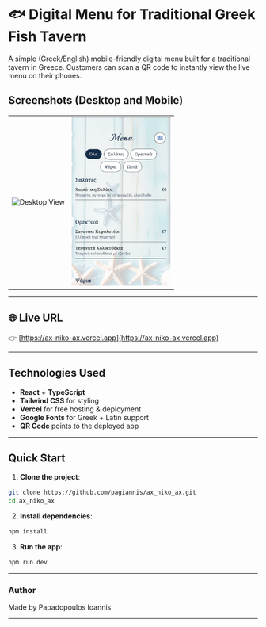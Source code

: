 # 🐟 Digital Menu for Traditional Greek Fish Tavern

A simple (Greek/English) mobile-friendly digital menu built for a traditional tavern in Greece. Customers can scan a QR code to instantly view the live menu on their phones.

## Screenshots (Desktop and Mobile)

<table>
  <tr>
    <td>
      <img src="./public/app-preview-laptop.png" alt="Desktop View" width="600" />
    </td>
    <td>
      <img src="./public/app-preview-phone.png" alt="Mobile View" width="200" />
    </td>
  </tr>
</table>

---

## 🌐 Live URL

👉 [https://ax-niko-ax.vercel.app](https://ax-niko-ax.vercel.app)

---

## Technologies Used

- **React** + **TypeScript**
- **Tailwind CSS** for styling
- **Vercel** for free hosting & deployment
- **Google Fonts** for Greek + Latin support
- **QR Code** points to the deployed app

---

## Quick Start

1. **Clone the project**:

```bash
git clone https://github.com/pagiannis/ax_niko_ax.git
cd ax_niko_ax
```

2. **Install dependencies**:

```bash
npm install
```

3. **Run the app**:

```bash
npm run dev
```

---

### Author

Made by Papadopoulos Ioannis

---
